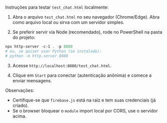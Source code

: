 Instruções para testar `test_chat.html` localmente:

1. Abra o arquivo `test_chat.html` no seu navegador (Chrome/Edge). Abra como arquivo local ou sirva com um servidor simples.

2. Se preferir servir via Node (recomendado), rode no PowerShell na pasta do projeto:

```powershell
npx http-server -c-1 . -p 8080
# ou, se quiser usar Python (se instalado):
# python -m http.server 8080
```

3. Acesse `http://localhost:8080/test_chat.html`.

4. Clique em `Start` para conectar (autenticação anônima) e comece a enviar mensagens.

Observações:
- Certifique-se que `firebase.js` está na raiz e tem suas credenciais (já criado).
- Se o browser bloquear o `module` import local por CORS, use o servidor acima.
